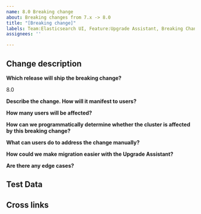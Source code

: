 ```yaml
---
name: 8.0 Breaking change
about: Breaking changes from 7.x -> 8.0
title: "[Breaking change]"
labels: Team:Elasticsearch UI, Feature:Upgrade Assistant, Breaking Change
assignees: ''

---
```


<!-- 
****************************************
******* LABEL CHANGES NECESSARY ********
****************************************
 
Please add a "NeededFor:${TeamName}" label to denote the team that is
requesting the breaking change to be surfaced in the Upgrade Assistant.
 
-->

## Change description

**Which release will ship the breaking change?**

8.0

**Describe the change. How will it manifest to users?**

**How many users will be affected?**

<!-- e.g. Based on telemetry data, roughly 75% of our users will need to make changes to x. -->
<!-- e.g. A majority of users will need to make changes to x. -->

**How can we programmatically determine whether the cluster is affected by this breaking change?**

**What can users do to address the change manually?**

<!-- If applicable, describe the manual migration steps and/or link to available docs. -->

**How could we make migration easier with the Upgrade Assistant?**

<!-- This can be as basic as notifying the user about the deprecation and linking to some
  migration docs, or as advanced as a dedicated UI for fixing the problem. -->

**Are there any edge cases?**

## Test Data

<!-- Provide test data. We can’t build a solution without data to test it against. -->

## Cross links

<!-- Provide context. Cross-link to relevant [Elasticsearch breaking changes](https://www.elastic.co/guide/en/elasticsearch/reference/master/breaking-changes-8.0.html), PRs that introduced the breaking change, or other related issues. -->